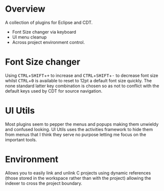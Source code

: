 Overview
===============

A collection of plugins for Eclipse and CDT. 
* Font Size changer via keyboard 
* UI menu cleanup
* Across project environment control. 

Font Size changer 
==

Using <kbd>CTRL</kbd>+<kbd>SHIFT</kbd>+<kbd>+</kbd> to increase and <kbd>CTRL</kbd>+<kbd>SHIFT</kbd>+<kbd>-</kbd> to decrease font size whilst <kbd>CTRL</kbd>+<kbd>0</kbd> is available to reset to 12pt a default font size quickly. The none standard latter key combination is chosen so as not to conflict with the default keys used by CDT for source navigation.

UI Utils
==

Most plugins seem to pepper the menus and popups making them unwieldy and confused looking. UI Utils uses the activities framework to hide them from menus that I think they serve no purpose letting me focus on the important tools.


Environment
==

Allows you to easily link and unlink C projects using dynamic references (those stored in the workspace rather than with the project) allowing the indexer to cross the project boundary.
